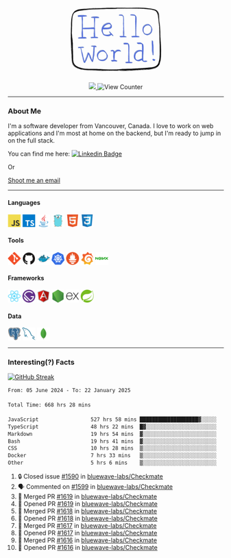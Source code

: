 <div align="center">
    <img src="./img/hello_world.webp" height="200px" width="">
    <div>
        <a href="https://www.linkedin.com/in/ajhollid">
            <img src="https://img.shields.io/badge/LinkedIn-blue"/>
        </a>
        <img src="https://komarev.com/ghpvc/?username=ajhollid&color=yellow" alt="View Counter">
    </div>
</div>

---

### About Me

I'm a software developer from Vancouver, Canada. I love to work on web applications and I'm most at home on the backend, but I'm ready to jump in on the full stack.

You can find me here: [![Linkedin Badge](https://img.shields.io/badge/-ajhollid-blue?style=flat&logo=Linkedin&logoColor=white)](https://www.linkedin.com/in/ajhollid)

Or

[Shoot me an email](mailto:ajhollid@gmail.com)

---

#### Languages

<div>
    <img src="./img/devicons/javascript-original.svg" width=30 height=30 alt="JavaScript">
    <img src="/img/devicons/typescript-original.svg" width=30 height=30 alt="TypeScript">
    <img src="./img/devicons/java-original.svg" width=30 height=30 alt="Java">
    <img src="./img/devicons/go-original.svg" width=30 height=30 alt="Golang">
    <img src="./img/devicons/html5-original.svg" width=30 height=30 alt="HTML 5">
    <img src="./img/devicons/css3-original.svg" width=30 height=30 alt="CSS 3">
</div>

#### Tools

<div>
    <img src="./img/devicons/git-original.svg" width=30 height=30 alt="Git">
    <img src="./img/devicons/github-original.svg" width=30 height=30 alt="Github">
    <img src="./img/devicons/docker-original.svg" width=30 
    height=30 alt="Docker">
    <img src="./img/devicons/kubernetes-original.svg" width=30 height=30 alt="K8">
    <img src="./img/devicons/prometheus-original.svg" width=30 height=30 alt="Prometheus">
    <img src="./img/devicons/grafana-original.svg" width=30 height=30 alt="Grafana">
    <img src="./img/devicons/nginx-original.svg" width=30 height=30 alt="Nginx">
</div>

#### Frameworks

<div>
    <img src="./img/devicons/react-original.svg" width=30 height=30 alt="React">
    <img src="./img/devicons/gatsby-original.svg" width=30 height=30 alt="Gatsby">
    <img src="./img/devicons/angularjs-original.svg" width=30 height=30 alt="AngularJS">
    <img src="./img/devicons/nodejs-original.svg" width=30 height=30 alt="NodeJS">
    <img src="./img/devicons/express-original.svg" width=30 height=30 alt="Express">
    <img src="./img/devicons/spring-original.svg" width=30 height=30 alt="Spring">
</div>

#### Data

<div>
    <img src="./img/devicons/postgresql-original.svg" width=30 height=30 alt="Postgresql">
    <img src="./img/devicons/mysql-original.svg" width=30 height=30 alt="Mysql">
    <img src="./img/devicons/mongodb-original.svg" width=30 height=30 alt="MongoDB">
</div>

---

### Interesting(?) Facts

[![GitHub Streak](http://github-readme-streak-stats.herokuapp.com?user=ajhollid)](https://git.io/streak-stats)

 <!--START_SECTION:waka-->

```txt
From: 05 June 2024 - To: 22 January 2025

Total Time: 668 hrs 28 mins

JavaScript                 527 hrs 58 mins ███████████████████▓░░░░░   78.38 %
TypeScript                 48 hrs 22 mins  █▓░░░░░░░░░░░░░░░░░░░░░░░   07.18 %
Markdown                   19 hrs 54 mins  ▓░░░░░░░░░░░░░░░░░░░░░░░░   02.96 %
Bash                       19 hrs 41 mins  ▓░░░░░░░░░░░░░░░░░░░░░░░░   02.92 %
CSS                        10 hrs 28 mins  ▒░░░░░░░░░░░░░░░░░░░░░░░░   01.56 %
Docker                     7 hrs 33 mins   ▒░░░░░░░░░░░░░░░░░░░░░░░░   01.12 %
Other                      5 hrs 6 mins    ▒░░░░░░░░░░░░░░░░░░░░░░░░   00.76 %
```

<!--END_SECTION:waka-->


<!--START_SECTION:activity-->
1. 🔒 Closed issue [#1590](https://github.com/bluewave-labs/Checkmate/issues/1590) in [bluewave-labs/Checkmate](https://github.com/bluewave-labs/Checkmate)
2. 🗣 Commented on [#1599](https://github.com/bluewave-labs/Checkmate/issues/1599#issuecomment-2610920287) in [bluewave-labs/Checkmate](https://github.com/bluewave-labs/Checkmate)
3. 🎉 Merged PR [#1619](https://github.com/bluewave-labs/Checkmate/pull/1619) in [bluewave-labs/Checkmate](https://github.com/bluewave-labs/Checkmate)
4. 💪 Opened PR [#1619](https://github.com/bluewave-labs/Checkmate/pull/1619) in [bluewave-labs/Checkmate](https://github.com/bluewave-labs/Checkmate)
5. 🎉 Merged PR [#1618](https://github.com/bluewave-labs/Checkmate/pull/1618) in [bluewave-labs/Checkmate](https://github.com/bluewave-labs/Checkmate)
6. 💪 Opened PR [#1618](https://github.com/bluewave-labs/Checkmate/pull/1618) in [bluewave-labs/Checkmate](https://github.com/bluewave-labs/Checkmate)
7. 🎉 Merged PR [#1617](https://github.com/bluewave-labs/Checkmate/pull/1617) in [bluewave-labs/Checkmate](https://github.com/bluewave-labs/Checkmate)
8. 💪 Opened PR [#1617](https://github.com/bluewave-labs/Checkmate/pull/1617) in [bluewave-labs/Checkmate](https://github.com/bluewave-labs/Checkmate)
9. 🎉 Merged PR [#1616](https://github.com/bluewave-labs/Checkmate/pull/1616) in [bluewave-labs/Checkmate](https://github.com/bluewave-labs/Checkmate)
10. 💪 Opened PR [#1616](https://github.com/bluewave-labs/Checkmate/pull/1616) in [bluewave-labs/Checkmate](https://github.com/bluewave-labs/Checkmate)
<!--END_SECTION:activity-->
